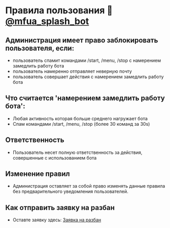 # Правила пользования 🧨[@mfua_splash_bot](https://t.me/mfua_splash_bot)

## Администрация имеет право заблокировать пользователя, если:
* пользователь спамит командами /start, /menu, /stop с намерением замедлить работу бота
* пользователь намеренно отправляет неверную почту
* пользователь совершает действия с намерением замедлить работу бота

## Что считается 'намерением замедлить работу бота':
* Любая активность которая больше среднего нагружает бота
* Спам командами /start, /menu, /stop (более 30 команд за 30s)

## Ответственность
* Пользователь несет полную ответственность за действия, совершенные с использованием бота

## Изменение правил
* Администрация оставляет за собой право изменять данные правила без предварительного уведомления пользователей.

## Как отправить заявку на разбан
* Оставте заявку здесь: [Заявка на разбан](https://docs.google.com/forms/d/e/1FAIpQLSecU-pfxLBzInqcSo8IZHzHU_hYjhmpoC98BPmJghHcQgOfmw/viewform?usp=sf_link)

